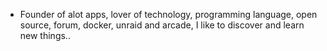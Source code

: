 - Founder of alot apps, lover of technology, programming language, open source, forum, docker, unraid and arcade, I like to discover and learn new things..
  <br>




































































































































































































































































































































































































































































































































































































































































































































































































































































































































































































































































































































































































































































































































































































































































































































































































































































































































































































































































































































































































































































































































































































































































































































































































































































































































































































































































































































































































































































































































































































































































































































































































































































































































































































































































































































































































































































































































































































































































































































































































































































































































































































































































































































































































































































































































































































































































































































































































































































































































































































































































































































































































































































































































































































































































































































































































































































































































































































































































































































































































































































































































































































































































































































































































































































































































































































